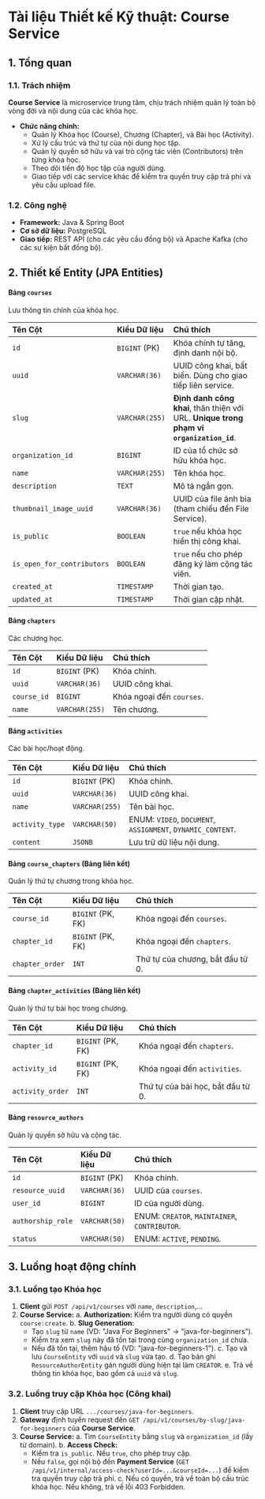 # Tài liệu Thiết kế Kỹ thuật: Course Service

## 1. Tổng quan

### 1.1. Trách nhiệm

**Course Service** là microservice trung tâm, chịu trách nhiệm quản lý toàn bộ vòng đời và nội dung của các khóa học.

*   **Chức năng chính:**
    *   Quản lý Khóa học (Course), Chương (Chapter), và Bài học (Activity).
    *   Xử lý cấu trúc và thứ tự của nội dung học tập.
    *   Quản lý quyền sở hữu và vai trò cộng tác viên (Contributors) trên từng khóa học.
    *   Theo dõi tiến độ học tập của người dùng.
    *   Giao tiếp với các service khác để kiểm tra quyền truy cập trả phí và yêu cầu upload file.

### 1.2. Công nghệ
*   **Framework:** Java & Spring Boot
*   **Cơ sở dữ liệu:** PostgreSQL
*   **Giao tiếp:** REST API (cho các yêu cầu đồng bộ) và Apache Kafka (cho các sự kiện bất đồng bộ).

## 2. Thiết kế Entity (JPA Entities)

#### Bảng `courses`
Lưu thông tin chính của khóa học.

| Tên Cột | Kiểu Dữ liệu | Chú thích |
| :--- | :--- | :--- |
| `id` | `BIGINT` (PK) | Khóa chính tự tăng, định danh nội bộ. |
| `uuid` | `VARCHAR(36)` | UUID công khai, bất biến. Dùng cho giao tiếp liên service. |
| `slug` | `VARCHAR(255)` | **Định danh công khai**, thân thiện với URL. **Unique trong phạm vi `organization_id`**. |
| `organization_id` | `BIGINT` | ID của tổ chức sở hữu khóa học. |
| `name` | `VARCHAR(255)` | Tên khóa học. |
| `description` | `TEXT` | Mô tả ngắn gọn. |
| `thumbnail_image_uuid` | `VARCHAR(36)` | UUID của file ảnh bìa (tham chiếu đến File Service). |
| `is_public` | `BOOLEAN` | `true` nếu khóa học hiển thị công khai. |
| `is_open_for_contributors` | `BOOLEAN` | `true` nếu cho phép đăng ký làm cộng tác viên. |
| `created_at` | `TIMESTAMP` | Thời gian tạo. |
| `updated_at` | `TIMESTAMP` | Thời gian cập nhật. |

#### Bảng `chapters`
Các chương học.

| Tên Cột | Kiểu Dữ liệu | Chú thích |
| :--- | :--- | :--- |
| `id` | `BIGINT` (PK) | Khóa chính. |
| `uuid` | `VARCHAR(36)` | UUID công khai. |
| `course_id` | `BIGINT` | Khóa ngoại đến `courses`. |
| `name` | `VARCHAR(255)` | Tên chương. |

#### Bảng `activities`
Các bài học/hoạt động.

| Tên Cột | Kiểu Dữ liệu | Chú thích |
| :--- | :--- | :--- |
| `id` | `BIGINT` (PK) | Khóa chính. |
| `uuid` | `VARCHAR(36)` | UUID công khai. |
| `name` | `VARCHAR(255)` | Tên bài học. |
| `activity_type` | `VARCHAR(50)` | ENUM: `VIDEO`, `DOCUMENT`, `ASSIGNMENT`, `DYNAMIC_CONTENT`. |
| `content` | `JSONB` | Lưu trữ dữ liệu nội dung. |

#### Bảng `course_chapters` (Bảng liên kết)
Quản lý thứ tự chương trong khóa học.

| Tên Cột | Kiểu Dữ liệu | Chú thích |
| :--- | :--- | :--- |
| `course_id` | `BIGINT` (PK, FK) | Khóa ngoại đến `courses`. |
| `chapter_id` | `BIGINT` (PK, FK) | Khóa ngoại đến `chapters`. |
| `chapter_order` | `INT` | Thứ tự của chương, bắt đầu từ 0. |

#### Bảng `chapter_activities` (Bảng liên kết)
Quản lý thứ tự bài học trong chương.

| Tên Cột | Kiểu Dữ liệu | Chú thích |
| :--- | :--- | :--- |
| `chapter_id` | `BIGINT` (PK, FK) | Khóa ngoại đến `chapters`. |
| `activity_id` | `BIGINT` (PK, FK) | Khóa ngoại đến `activities`. |
| `activity_order` | `INT` | Thứ tự của bài học, bắt đầu từ 0. |

#### Bảng `resource_authors`
Quản lý quyền sở hữu và cộng tác.

| Tên Cột | Kiểu Dữ liệu | Chú thích |
| :--- | :--- | :--- |
| `id` | `BIGINT` (PK) | Khóa chính. |
| `resource_uuid` | `VARCHAR(36)` | UUID của `courses`. |
| `user_id` | `BIGINT` | ID của người dùng. |
| `authorship_role` | `VARCHAR(50)` | ENUM: `CREATOR`, `MAINTAINER`, `CONTRIBUTOR`. |
| `status` | `VARCHAR(50)` | ENUM: `ACTIVE`, `PENDING`. |

## 3. Luồng hoạt động chính

### 3.1. Luồng tạo Khóa học

1.  **Client** gửi `POST /api/v1/courses` với `name`, `description`,...
2.  **Course Service:**
    a.  **Authorization:** Kiểm tra người dùng có quyền `course:create`.
    b.  **Slug Generation:**
    *   Tạo `slug` từ `name` (VD: "Java For Beginners" -> "java-for-beginners").
    *   Kiểm tra xem `slug` này đã tồn tại trong cùng `organization_id` chưa.
    *   Nếu đã tồn tại, thêm hậu tố (VD: "java-for-beginners-1").
    c.  Tạo và lưu `CourseEntity` với `uuid` và `slug` vừa tạo.
    d.  Tạo bản ghi `ResourceAuthorEntity` gán người dùng hiện tại làm `CREATOR`.
    e.  Trả về thông tin khóa học, bao gồm cả `uuid` và `slug`.

### 3.2. Luồng truy cập Khóa học (Công khai)

1.  **Client** truy cập URL `.../courses/java-for-beginners`.
2.  **Gateway** định tuyến request đến `GET /api/v1/courses/by-slug/java-for-beginners` của **Course Service**.
3.  **Course Service:**
    a.  Tìm `CourseEntity` bằng `slug` và `organization_id` (lấy từ domain).
    b.  **Access Check:**
    *   Kiểm tra `is_public`. Nếu `true`, cho phép truy cập.
    *   Nếu `false`, gọi nội bộ đến **Payment Service** (`GET /api/v1/internal/access-check?userId=...&courseId=...`) để kiểm tra quyền truy cập trả phí.
    c.  Nếu có quyền, trả về toàn bộ cấu trúc khóa học. Nếu không, trả về lỗi 403 Forbidden.

